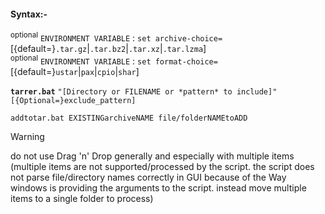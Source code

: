 #### Syntax:-
<SUP>optional</SUP> `ENVIRONMENT VARIABLE` : `set archive-choice=`[{default=}`.tar.gz`|`.tar.bz2`|`.tar.xz`|`.tar.lzma`]<br>
<SUP>optional</SUP> `ENVIRONMENT VARIABLE` : `set format-choice=`[{default=}`ustar`|`pax`|`cpio`|`shar`]

<b>`tarrer.bat`</b> `"[Directory or FILENAME or *pattern* to include]" [{Optional=}exclude_pattern]`

`addtotar.bat EXISTINGarchiveNAME file/folderNAMEtoADD`

>[!WARNING]
do not use Drag 'n' Drop generally and especially with multiple items (multiple items are not supported/processed by the script. the script does not parse file/directory names correctly in GUI because of the Way windows is providing the arguments to the script. instead move multiple items to a single folder to process)
